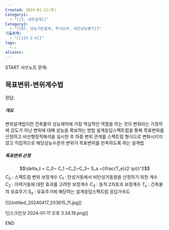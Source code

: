 ```yaml
---
Created: 2024-01-11(목)
Category1:
  - "[[3. 내진설계]]"
Category2:
  - "[[07. 성능기반설계, 푸시오버, 내진성능평가]]"
기출문제:
  - "[[115-2-4]]"
tags:
  - ✏️
aliases:
---
```

START
서브노트
문제:  
## 목표변위-변위계수법 

정답: 
##### 개요

변위설계법이란 건축물의 성능제어에 가장 핵심적인 역할을 하는 것이 변위라는 가정하에 강도가 아닌 변위에 대해 성능을 확보하는 방법
설계응답스펙트럼을 통해 목표변위를 산정하고 비선형정적해석을 실시한 후 하중 변위 관계를 스펙트럼 형식으로 변화시키지 않고 직접적으로 해당성능수준의 변위가 목표변위를 만족하도록 하는 설계법

##### 목표변위 산정
$$\delta_t = C_0~ C_1 ~C_2~C_3~ S_a ~(\frac{T_e}{2 \pi})^2$$
$C_0$ : 스펙트럼 변위 보정계수
$C_1$ : 탄성거동에서 비탄성거동량을 산정하기 위한 계수
$C_2$ : 이력거동에 대한 효과를 고려한 보정계수
$C_3$ : 동적 2차효과 보정계수
$T_e$ : 건축물의 유효주기
$S_a$ : 유효주기에 해당하는 설계응답스펙트럼 응답가속도

![[Untitled_20240417_203615_11.jpg]]

![[스크린샷 2024-01-11 오후 3.34.19.png]]
<!--ID: 1704960953982-->
END


